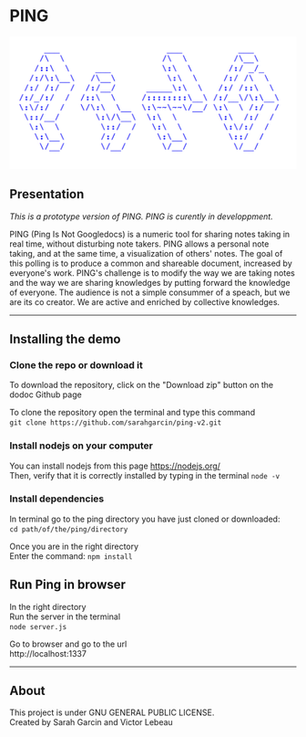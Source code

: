 PING
====

![Ping](logo-ping.jpg)

## Presentation 

*This is a prototype version of PING. PING is curently in developpment.*

PING (Ping Is Not Googledocs) is a numeric tool for sharing notes taking in real time, without disturbing note takers. PING allows a personal note taking, and at the same time, a visualization of others' notes. 
The goal of this polling is to produce a common and shareable document, increased by everyone's work. 
PING's challenge is to modify the way we are taking notes and the way we are sharing knowledges by putting forward the knowledge of everyone.
The audience is not a simple consummer of a speach, but we are its co creator. We are active and enriched by collective knowledges.

---

## Installing the demo

### Clone the repo or download it
To download the repository, click on the "Download zip" button on the dodoc Github page

To clone the repository open the terminal and type this command  
`git clone https://github.com/sarahgarcin/ping-v2.git`

### Install nodejs on your computer

You can install nodejs from this page https://nodejs.org/  
Then, verify that it is correctly installed by typing in the terminal
`node -v`

### Install dependencies

In terminal go to the ping directory you have just cloned or downloaded:  
`cd path/of/the/ping/directory`

Once you are in the right directory  
Enter the command:
`npm install`

## Run Ping in browser

In the right directory  
Run the server in the terminal  
`node server.js`

Go to browser and go to the url   
http://localhost:1337

---

## About

This project is under GNU GENERAL PUBLIC LICENSE.   
Created by Sarah Garcin and Victor Lebeau





